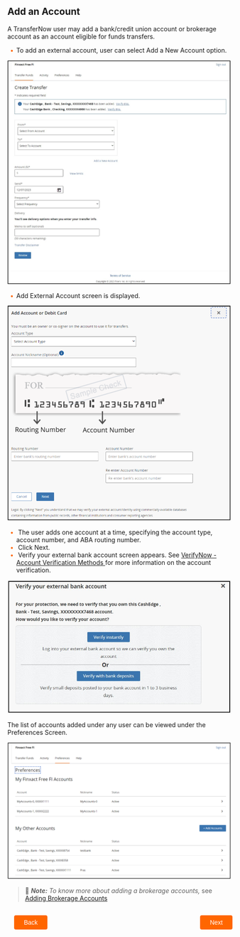 ## Add an Account 

A TransferNow user may add a bank/credit union account or brokerage account as an account eligible for funds transfers.  

<div class="card-body">
<ul>
<li>To add an external account, user can select Add a New Account option. </li>
</ul>
</div> 


<center>

![Image](../../assets/images/add-an-account-create-transfer.png) <br />


</center>

<div class="card-body">
<ul>
<li>Add External Account screen is displayed. </li>
</ul>
</div> 


<center>

![Image](../../assets/images/add-account-debit-card.png) <br />


</center>


<div class="card-body">
    <ul>
        <li>
            The user adds one account at a time, specifying the account type, account number, and ABA routing number.
        </li>
        <li>
            Click Next.
        </li>
        <li>
            Verify your external bank account screen appears. See 
            <a href="?path=docs/verifynow-account-verification-method.md&branch=develop">
            VerifyNow - Account Verification Methods 
            </a> 
            for more information on the account verification. 
        </li>
    </ul>
</div> 


<center>

![Image](../../assets/images/verify-external-account.png) <br />


</center>


The list of accounts added under any user can be viewed under the Preferences Screen. 


<center>

![Image](../../assets/images/add-an-account-preferences.png) <br />


</center>


<!-- theme: info -->

> :memo: _**Note:** To know more about adding a brokerage accounts,_ see [Adding Brokerage Accounts](?path=docs/transfer-via-bank-accounts/add_brokerage.md)


<div class="add-an-account-button-container">
    <br>
    <div class="add-an-account-left-button">
        <a href="?path=docs/transfer-via-bank-accounts/transfer-via-bank-accounts.md">Back</a>
    </div>
    <div class="add-an-account-right-button">
        <a href="?path=docs/transfer-via-bank-accounts/account_verification.md">Next</a>
    </div>
</div>
<style>
    .add-an-account-button-container {
        position: relative;
        width: 100%;
        height: 30px;
        font-family: sans-serif;
        margin: 0px 15px;
    }
    .add-an-account-left-button a,
    .add-an-account-right-button a{
        position: absolute;
        display: inline;
        border: 0px;
        background: rgb(255, 102, 0);
        color: rgb(255, 255, 255);
        padding: 8px 22px;
        cursor: pointer;
        border-radius: 4px;                                
        text-align: center;
        text-decoration: none;
        transition: all 0.3s ease;
    }
    .add-an-account-left-button a{ 
        left: 0;
    }
    .add-an-account-right-button a{
        right: 12px;
    }
    .add-an-account-left-button a:hover,
    .add-an-account-right-button a:hover {
        color: #f60;
        background-color: white;
        border: 2px solid #f60;
    }
    .card-body ul {
        list-style: none;
        padding-left: 20px;
    }
    .card-body ul li::before {
        content: "\2022";
        font-size: 1em;
        color: #f60;
        display: inline-block;
        width: 1em;
        margin-left: -1em;
    }
</style>
